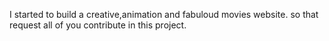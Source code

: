 I started to build a creative,animation and fabuloud movies website. so that request all of you contribute in this  project.
